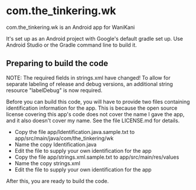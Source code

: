 # com.the_tinkering.wk

com.the_tinkering.wk is an Android app for WaniKani

It's set up as an Android project with Google's default gradle set up.
Use Android Studio or the Gradle command line to build it.

## Preparing to build the code

NOTE: The required fields in strings.xml have changed! To allow for separate labeling of release
and debug versions, an additional string resource "labelDebug" is now required.

Before you can build this code, you will have to provide two files containing identification
information for the app. This is because the open source license covering this app's code
does not cover the name I gave the app, and it also doesn't cover my name. See the file
LICENSE.md for details.

- Copy the file app/Identification.java.sample.txt to app/src/main/java/com/the_tinkering/wk
- Name the copy Identification.java
- Edit the file to supply your own identification for the app
- Copy the file app/strings.xml.sample.txt to app/src/main/res/values
- Name the copy strings.xml
- Edit the file to supply your own identification for the app

After this, you are ready to build the code.

